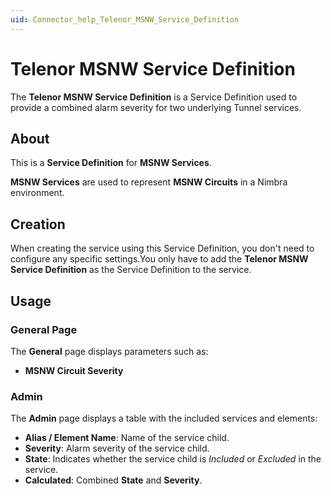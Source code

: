 ```yaml
---
uid: Connector_help_Telenor_MSNW_Service_Definition
---
```


# Telenor MSNW Service Definition

The **Telenor MSNW Service Definition** is a Service Definition used to provide a combined alarm severity for two underlying Tunnel services.

## About

This is a **Service Definition** for **MSNW Services**.

**MSNW Services** are used to represent **MSNW Circuits** in a Nimbra environment.

## Creation

When creating the service using this Service Definition, you don't need to configure any specific settings.You only have to add the **Telenor MSNW Service Definition** as the Service Definition to the service.

## Usage

### General Page

The **General** page displays parameters such as:

- **MSNW Circuit Severity**

### Admin

The **Admin** page displays a table with the included services and elements:

- **Alias / Element Name**: Name of the service child.
- **Severity**: Alarm severity of the service child.
- **State**: Indicates whether the service child is *Included* or *Excluded* in the service.
- **Calculated**: Combined **State** and **Severity**.
